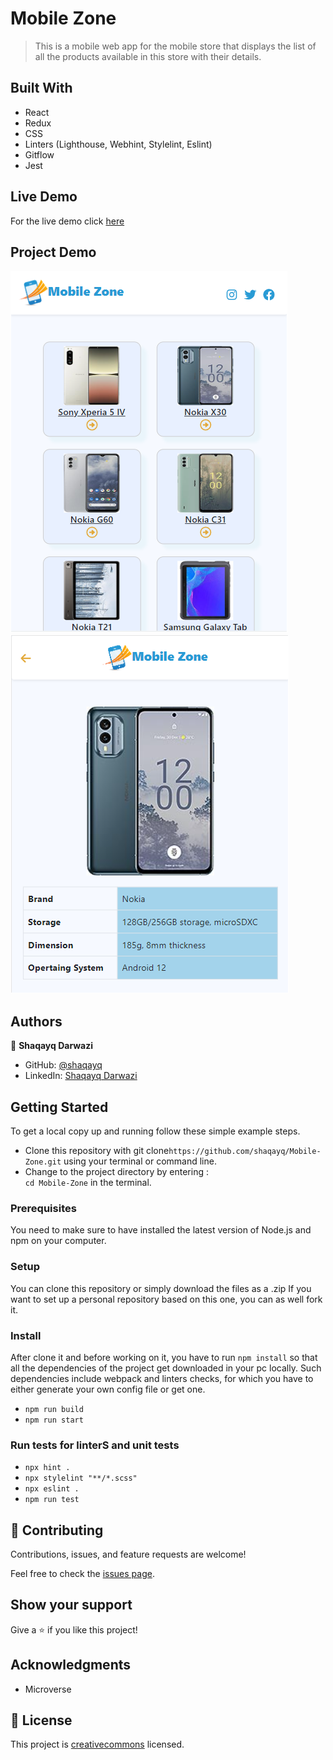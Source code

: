 # Mobile Zone

> This is a mobile web app for the mobile store that displays the list of all the products available in this store with their details.

## Built With

- React
- Redux
- CSS
- Linters (Lighthouse, Webhint, Stylelint, Eslint)
- Gitflow
- Jest

## Live Demo

For the live demo click [here](https://63111354be357e514f115d4b--shiny-sprite-86c43c.netlify.app/)

## Project Demo
![Home Page](https://github.com/shaqayq/Mobile-Zone/blob/project/src/assests/1.PNG)
![Detail Page](https://github.com/shaqayq/Mobile-Zone/blob/project/src/assests/2.PNG)

## Authors

👤 **Shaqayq Darwazi**

- GitHub: [@shaqayq](https://github.com/shaqayq)
- LinkedIn: [Shaqayq Darwazi](https://www.linkedin.com/in/shaqayq-darwazi-0a7487233//)

## Getting Started

To get a local copy up and running follow these simple example steps.

- Clone this repository with git clone`https://github.com/shaqayq/Mobile-Zone.git` using your terminal or command line.
- Change to the project directory by entering : <br>
  `cd Mobile-Zone` in the terminal.

### Prerequisites

You need to make sure to have installed the latest version of Node.js and npm on your computer.

### Setup

You can clone this repository or simply download the files as a .zip
If you want to set up a personal repository based on this one, you can as well fork it.

### Install

After clone it and before working on it, you have to run `npm install` so that all the dependencies of the project get downloaded in your pc locally.
Such dependencies include webpack and linters checks, for which you have to either generate your own config file or get one.

- `npm run build`
- `npm run start`

### Run tests for linterS and unit tests

- `npx hint .`
- `npx stylelint "**/*.scss"`
- `npx eslint .`
- `npm run test`

## 🤝 Contributing

Contributions, issues, and feature requests are welcome!

Feel free to check the [issues page](../../issues/).

## Show your support

Give a ⭐️ if you like this project!

## Acknowledgments

- Microverse

## 📝 License

This project is [creativecommons](https://creativecommons.org/licenses/by-nc/4.0/) licensed.
